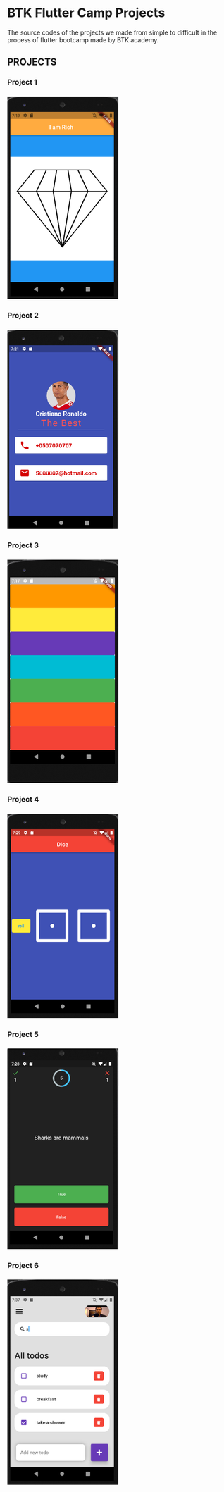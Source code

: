 <h1>BTK Flutter Camp Projects</h1>
  <p>The source codes of the projects we made from simple to difficult in the process of flutter bootcamp made by BTK academy. </p>
<h2>PROJECTS</h2>


<h3>Project 1<h3>
<img src="https://github.com/AbdullahSalihOner/Flutter_Projects/blob/master/images_Of_Project/project1.png" style = "width:50%"></img>
  
<h3>Project 2<h3>
<img src="https://github.com/AbdullahSalihOner/Flutter_Projects/blob/master/images_Of_Project/project2.png" style = "width:50%"></img>

<h3>Project 3<h3>
<img src="https://github.com/AbdullahSalihOner/Flutter_Projects/blob/master/images_Of_Project/my_insturment.png" style = "width:50%"></img>
  
<h3>Project 4<h3>
<img src="https://github.com/AbdullahSalihOner/Flutter_Projects/blob/master/images_Of_Project/mydice.png" style = "width:50%"></img>
    
<h3>Project 5<h3>
<img src="https://github.com/AbdullahSalihOner/Flutter_Projects/blob/master/images_Of_Project/quiz_app.png" style = "width:50%"></img>
  
  
<h3>Project 6<h3>
<img src="https://github.com/AbdullahSalihOner/Flutter_Projects/blob/master/images_Of_Project/to_do_app.png" style = "width:50%"></img>
